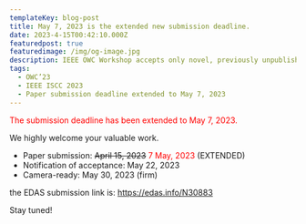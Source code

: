 ```yaml
---
templateKey: blog-post
title: May 7, 2023 is the extended new submission deadline.
date: 2023-4-15T00:42:10.000Z
featuredpost: true
featuredimage: /img/og-image.jpg
description: IEEE OWC Workshop accepts only novel, previously unpublished papers in optical wireless communications.
tags:
  - OWC’23
  - IEEE ISCC 2023
  - Paper submission deadline extended to May 7, 2023
---
```


<span style="color: red; ">The submission deadline has been extended to May 7, 2023.</span>

We highly welcome your valuable work.

- Paper submission: <s> April 15, 2023</s> <span style="color: red; ">7 May, 2023</span> (EXTENDED)
- Notification of acceptance: May 22, 2023
- Camera-ready: May 30, 2023 (firm)

the EDAS submission link is: https://edas.info/N30883

Stay tuned!
